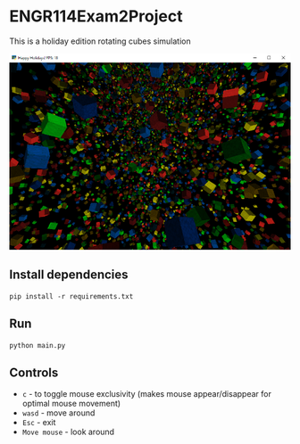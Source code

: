 # ENGR114Exam2Project
This is a holiday edition rotating cubes simulation

![Screenshot](./screenshot.png)

## Install dependencies
```
pip install -r requirements.txt
```

## Run
```
python main.py
```

## Controls
* `c` - to toggle mouse exclusivity (makes mouse appear/disappear for optimal mouse movement)
* `wasd` - move around
* `Esc` - exit
* `Move mouse` - look around